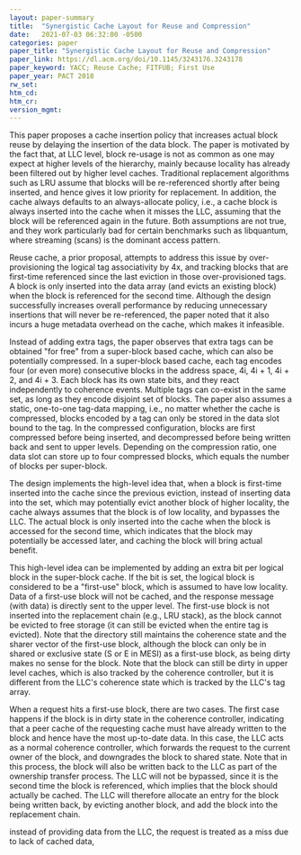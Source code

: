 ```yaml
---
layout: paper-summary
title:  "Synergistic Cache Layout for Reuse and Compression"
date:   2021-07-03 06:32:00 -0500
categories: paper
paper_title: "Synergistic Cache Layout for Reuse and Compression"
paper_link: https://dl.acm.org/doi/10.1145/3243176.3243178
paper_keyword: YACC; Reuse Cache; FITFUB; First Use
paper_year: PACT 2018
rw_set:
htm_cd:
htm_cr:
version_mgmt:
---
```


This paper proposes a cache insertion policy that increases actual block reuse by delaying the insertion of the data
block. The paper is motivated by the fact that, at LLC level, block re-usage is not as common as one may expect at 
higher levels of the hierarchy, mainly because locality has already been filtered out by higher level caches.
Traditional replacement algorithms such as LRU assume that blocks will be re-referenced shortly after being inserted,
and hence gives it low priority for replacement. In addition, the cache always defaults to an always-allocate policy,
i.e., a cache block is always inserted into the cache when it misses the LLC, assuming that the block will be 
referenced again in the future. 
Both assumptions are not true, and they work particularly bad for certain benchmarks such as libquantum, where 
streaming (scans) is the dominant access pattern.

Reuse cache, a prior proposal, attempts to address this issue by over-provisioning the logical tag associativity
by 4x, and tracking blocks that are first-time referenced since the last eviction in those over-provisioned 
tags. A block is only inserted into the data array (and evicts an existing block) when the block is referenced for
the second time. 
Although the design successfully increases overall performance by reducing unnecessary insertions that will never
be re-referenced, the paper noted that it also incurs a huge metadata overhead on the cache, which makes it infeasible.

Instead of adding extra tags, the paper observes that extra tags can be obtained "for free" from a super-block based 
cache, which can also be potentially compressed. 
In a super-block based cache, each tag encodes four (or even more) consecutive blocks in the address space, 
4i, 4i + 1, 4i + 2, and 4i + 3. Each block has its own state bits, and they react independently to coherence events.
Multiple tags can co-exist in the same set, as long as they encode disjoint set of blocks.
The paper also assumes a static, one-to-one tag-data mapping, i.e., no matter whether the cache is compressed, 
blocks encoded by a tag can only be stored in the data slot bound to the tag.
In the compressed configuration, blocks are first compressed before being inserted, and decompressed before
being written back and sent to upper levels. Depending on the compression ratio, one data slot can store up to
four compressed blocks, which equals the number of blocks per super-block.

The design implements the high-level idea that, when a block is first-time inserted into the cache since the 
previous eviction, instead of inserting data into the set, which may potentially evict another block of higher
locality, the cache always assumes that the block is of low locality, and bypasses the LLC. The actual block is
only inserted into the cache when the block is accessed for the second time, which indicates that the block may
potentially be accessed later, and caching the block will bring actual benefit. 

This high-level idea can be implemented by adding an extra bit per logical block in the super-block cache.
If the bit is set, the logical block is considered to be a "first-use" block, which is assumed to have low locality.
Data of a first-use block will not be cached, and the response message (with data) is directly sent to the upper level.
The first-use block is not inserted into the replacement chain (e.g., LRU stack), as the block cannot be evicted
to free storage (it can still be evicted when the entire tag is evicted).
Note that the directory still maintains the coherence state and the sharer vector of the first-use block, although
the block can only be in shared or exclusive state (S or E in MESI) as a first-use block, as being dirty makes no sense
for the block.
Note that the block can still be dirty in upper level caches, which is also tracked by the
coherence controller, but it is different from the LLC's coherence state which is tracked by the LLC's tag array.

When a request hits a first-use block, there are two cases. 
The first case happens if the block is in dirty state in the coherence controller, indicating that a peer cache of 
the requesting cache must have already written to the block and hence have the most up-to-date data.
In this case, the LLC acts as a normal coherence controller, which forwards the request to the current owner of the 
block, and downgrades the block to shared state. Note that in this process, the block will also be written back 
to the LLC as part of the ownership transfer process. The LLC will not be bypassed, since it is the second time 
the block is referenced, which implies that the block should actually be cached. 
The LLC will therefore allocate an entry for the block being written back, by evicting another block, and add the
block into the replacement chain.

instead of providing data from the LLC, the request is treated as a miss
due to lack of cached data, 

